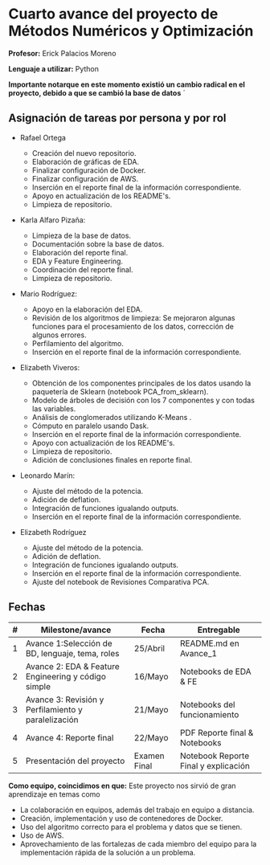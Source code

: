 # Cuarto avance del proyecto de Métodos Numéricos y Optimización

**Profesor:** Erick Palacios Moreno

**Lenguaje a utilizar:** Python

**Importante notarque en este momento existió un cambio radical en el proyecto, debido a que se cambió la base de datos**
´
## Asignación de tareas por persona y por rol  

* Rafael Ortega
  * Creación del nuevo repositorio.
  * Elaboración de gráficas de EDA.
  * Finalizar configuración de Docker.
  * Finalizar configuración de AWS.
  * Inserción en el reporte final de la información correspondiente.
  * Apoyo en actualización de los README's.
  * Limpieza de repositorio.

* Karla Alfaro Pizaña:  
  * Limpieza de la base de datos.
  * Documentación sobre la base de datos.
  * Elaboración del reporte final.
  * EDA y Feature Engineering.
  * Coordinación del reporte final.
  * Limpieza de repositorio.

* Mario Rodríguez:
  * Apoyo en la elaboración del EDA.
  * Revisión de los algoritmos de limpieza: Se mejoraron algunas funciones para el procesamiento de los datos, corrección de algunos errores.
  * Perfilamiento del algoritmo.
  * Inserción en el reporte final de la información correspondiente.

* Elizabeth Viveros:  
  * Obtención de los componentes principales de los datos usando la paquetería de Sklearn (notebook PCA_from_sklearn).
  * Modelo de árboles de decisión con los 7 componentes y con todas las variables.
  * Análisis de conglomerados utilizando K-Means .
  * Cómputo en paralelo usando Dask.
  * Inserción en el reporte final de la información correspondiente.
  * Apoyo con actualización de los README's.
  * Limpieza de repositorio.
  * Adición de conclusiones finales en reporte final.

* Leonardo Marín:
  * Ajuste del método de la potencia.
  * Adición de deflation.
  * Integración de funciones igualando outputs.
  * Inserción en el reporte final de la información correspondiente.
  

* Elizabeth Rodríguez
  * Ajuste del método de la potencia.
  * Adición de deflation.
  * Integración de funciones igualando outputs.
  * Inserción en el reporte final de la información correspondiente.
  * Ajuste del notebook de Revisiones Comparativa PCA.


## Fechas

| # | Milestone/avance                                           | Fecha       | Entregable                          |
|---|------------------------------------------------------------|-------------|-------------------------------------|
| 1 | Avance 1:Selección de BD, lenguaje, tema, roles            | 25/Abril    | README.md en Avance_1               |
| 2 | Avance 2: EDA & Feature Engineering y código simple        | 16/Mayo     | Notebooks de EDA & FE               |
| 3 | Avance 3: Revisión y Perfilamiento y paralelización        | 21/Mayo     | Notebooks del funcionamiento        |
| 4 | Avance 4: Reporte final                                    | 22/Mayo     | PDF Reporte final & Notebooks       |
| 5 | Presentación del proyecto                                  | Examen Final| Notebook Reporte Final y explicación|

**Como equipo, coincidimos en que:** Este proyecto nos sirvió de gran aprendizaje en temas como 
* La colaboración en equipos, además del trabajo en equipo a distancia.
* Creación, implementación y uso de contenedores de Docker.
* Uso del algoritmo correcto para el problema y datos que se tienen.
* Uso de AWS.
* Aprovechamiento de las fortalezas de cada miembro del equipo para la implementación rápida de la solución a un problema.

